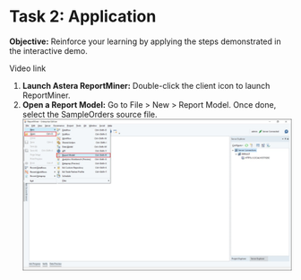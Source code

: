 # Task 2: Application #
**Objective:** Reinforce your learning by applying the steps demonstrated in the interactive demo.

Video link

1. **Launch Astera ReportMiner:** Double-click the client icon to launch ReportMiner.
2. **Open a Report Model:** Go to File > New > Report Model. Once done, select the SampleOrders source file.
![alt text](https://github.com/Raghukashyap1143/Astera-s-lab/blob/main/LabguideBhav/1.png?raw=true)


